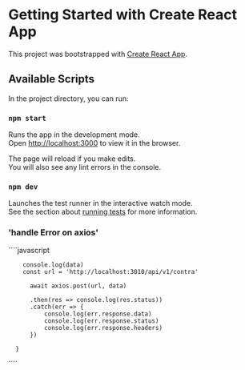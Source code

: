 # Getting Started with Create React App

This project was bootstrapped with [Create React App](https://github.com/facebook/create-react-app).

## Available Scripts

In the project directory, you can run:

### `npm start`

Runs the app in the development mode.\
Open [http://localhost:3000](http://localhost:3000) to view it in the browser.

The page will reload if you make edits.\
You will also see any lint errors in the console.

### `npm dev`

Launches the test runner in the interactive watch mode.\
See the section about [running tests](https://facebook.github.io/create-react-app/docs/running-tests) for more information.



### 'handle Error on axios'

´´´´javascript

        console.log(data)
        const url = 'http://localhost:3010/api/v1/contra'
            
          await axios.post(url, data)
          
          .then(res => console.log(res.status))
          .catch(err => {
              console.log(err.response.data)
              console.log(err.response.status)
              console.log(err.response.headers)
          })

      }

´´´´